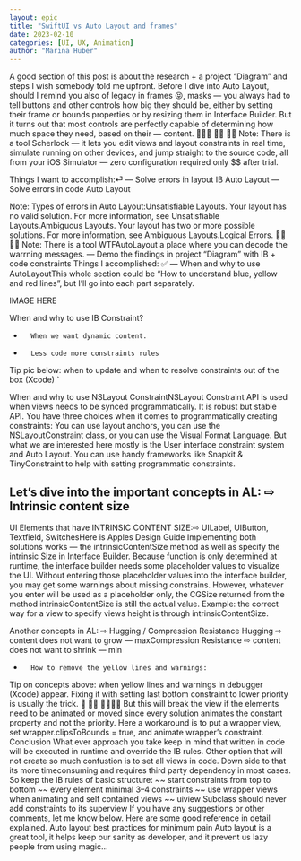 ```yaml
---
layout: epic
title: "SwiftUI vs Auto Layout and frames"
date: 2023-02-10
categories: [UI, UX, Animation]
author: "Marina Huber"
---
```


A
good section of this post is about the research + a project “Diagram” and steps I wish somebody told me upfront. Before I dive into Auto Layout, should I remind you also of legacy in frames 😝, masks — you always had to tell buttons and other controls how big they should be, either by setting their frame or bounds properties or by resizing them in Interface Builder. But it turns out that most controls are perfectly capable of determining how much space they need, based on their — content. 🌈🦄🌈
🕵️‍♀️ 🕵️‍♀️ Note: There is a tool Scherlock — it lets you edit views and layout constraints in real time, simulate running on other devices, and jump straight to the source code, all from your iOS Simulator — zero configuration required only $$ after trial.

Things I want to accomplish:⏎
— Solve errors in layout IB Auto Layout
— Solve errors in code Auto Layout

<!-- more -->
Note: Types of errors in Auto Layout:Unsatisfiable Layouts. Your layout has no valid solution. For more information, see Unsatisfiable Layouts.Ambiguous Layouts. Your layout has two or more possible solutions. For more information, see Ambiguous Layouts.Logical Errors.
🕵️‍♀️ 🕵️‍♀️ Note: There is a tool WTFAutoLayout a place where you can decode the warrning messages.
— Demo the findings in project “Diagram” with IB + code constraints
Things I accomplished: ✅
— When and why to use AutoLayoutThis whole section could be “How to understand blue, yellow and red lines”, but I’ll go into each part separately.


IMAGE HERE

When and why to use IB Constraint?
* 		When we want dynamic content.
* 		Less code more constraints rules
Tip pic below: when to update and when to resolve constraints out of the box (Xcode)
`

When and why to use NSLayout ConstraintNSLayout Constraint API is used when views needs to be synced programmatically. It is robust but stable API. You have three choices when it comes to programmatically creating constraints: You can use layout anchors, you can use the NSLayoutConstraint class, or you can use the Visual Format Language. But what we are interested here mostly is the User interface constraint system and Auto Layout. You can use handy frameworks like Snapkit & TinyConstraint to help with setting programmatic constraints.

## Let’s dive into the important concepts in AL: ⇨ Intrinsic content size

UI Elements that have INTRINSIC CONTENT SIZE:⇨ UILabel, UIButton, Textfield, SwitchesHere is Apples Design Guide
Implementing both solutions works — the intrinsicContentSize method as well as specify the intrinsic Size in Interface Builder. Because function is only determined at runtime, the interface builder needs some placeholder values to visualize the UI. Without entering those placeholder values into the interface builder, you may get some warnings about missing constrains. However, whatever you enter will be used as a placeholder only, the CGSize returned from the method intrinsicContentSize is still the actual value.
Example: the correct way for a view to specify views height is through intrinsicContentSize.


Another concepts in AL: ⇨ Hugging / Compression Resistance
Hugging ⇨ content does not want to grow — maxCompression Resistance ⇨ content does not want to shrink — min
* 		How to remove the yellow lines and warnings:
Tip on concepts above: when yellow lines and warnings in debugger (Xcode) appear. Fixing it with setting last bottom constraint to lower priority is usually the trick.
🤷‍ 🤷‍♀️ 🤟🤟🤟🤟
But this will break the view if the elements need to be animated or moved since every solution animates the constant property and not the priority. Here a workaround is to put a wrapper view, set wrapper.clipsToBounds = true, and animate wrapper’s constraint.
Conclusion
What ever approach you take keep in mind that written in code will be executed in runtime and override the IB rules. Other option that will not create so much confustion is to set all views in code. Down side to that its more timeconsuming and requires third party dependency in most cases. So keep the IB rules of basic structure:
~~ start constraints from top to bottom
~~ every element minimal 3–4 constraints
~~ use wrapper views when animating and self contained views
~~ uiview Subclass should never add constraints to its superview
If you have any suggestions or other comments, let me know below.
Here are some good reference in detail explained.
Auto layout best practices for minimum pain
Auto layout is a great tool, it helps keep our sanity as developer, and it prevent us lazy people from using magic…
